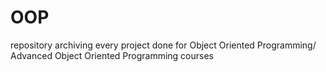 # OOP
repository archiving every project done for Object Oriented Programming/ Advanced Object Oriented Programming courses
